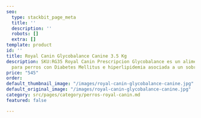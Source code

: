 ```yaml
---
seo:
  type: stackbit_page_meta
  title: ''
  description: ''
  robots: []
  extra: []
template: product
id: ''
title: Royal Canin Glycobalance Canine 3.5 Kg
description: SKU:RG35 Royal Canin Prescripcion Glycobalance es un alimento seco desarrollado
  para perros con Diabetes Mellitus e hiperlipidemia asociada a un sobrepeso.
price: "545"
order: 
default_thumbnail_image: "/images/royal-canin-glycobalance-canine.jpg"
default_original_image: "/images/royal-canin-glycobalance-canine.jpg"
category: src/pages/category/perros-royal-canin.md
featured: false

---
```

